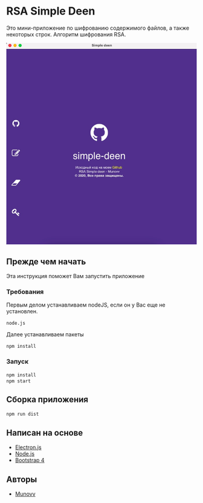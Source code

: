 # RSA Simple Deen

Это мини-приложение по шифрованию содержимого файлов, а также некоторых строк. Алгоритм шифрования RSA.

![Preview image](app/images/preview.png)

## Прежде чем начать

Эта инструкция поможет Вам запустить приложение

### Требования

Первым делом устанавливаем nodeJS, если он у Вас еще не установлен.

```
node.js
```

Далее устанавливаем пакеты
```
npm install
```

### Запуск

```
npm install
npm start
```

## Сборка приложения

```
npm run dist
```

## Написан на основе

* [Electron.js](https://electronjs.org/)
* [Node.js](https://nodejs.org/en/)
* [Bootstrap 4](https://getbootstrap.com/)

## Авторы

* [Munovv](https://github.com/Munovv)
